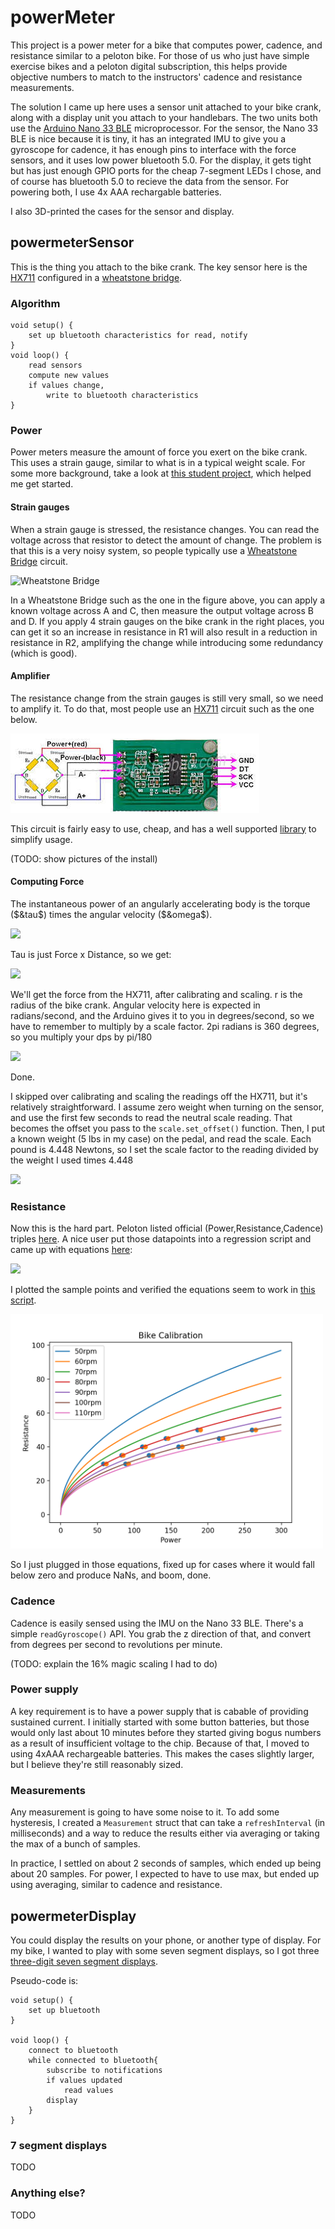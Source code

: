 # powerMeter
This project is a power meter for a bike that computes power, cadence, and resistance similar to a peloton bike.  For those of us who just have simple exercise bikes and a peloton digital subscription, this helps provide objective numbers to match to the instructors' cadence and resistance measurements.

The solution I came up here uses a sensor unit attached to your bike crank, along with a display unit you attach to your handlebars.  The two units both use the [Arduino Nano 33 BLE](https://store.arduino.cc/usa/nano-33-ble) microprocessor.  For the sensor, the Nano 33 BLE is nice because it is tiny, it has an integrated IMU to give you a gyroscope for cadence, it has enough pins to interface with the force sensors, and it uses low power bluetooth 5.0.  For the display, it gets tight but has just enough GPIO ports for the cheap 7-segment LEDs I chose, and of course has bluetooth 5.0 to recieve the data from the sensor.  For powering both, I use 4x AAA rechargable batteries. 

I also 3D-printed the cases for the sensor and display.

## powermeterSensor
This is the thing you attach to the bike crank. The key sensor here is the [HX711](https://smile.amazon.com/gp/product/B07MTYT95R) configured in a [wheatstone bridge](powermeterCommon/HX711_circuit.jpg).

### Algorithm
```
void setup() {
    set up bluetooth characteristics for read, notify
}
void loop() {
    read sensors
    compute new values
    if values change,
        write to bluetooth characteristics
}
```

### Power

Power meters measure the amount of force you exert on the bike crank.  This uses a strain gauge, similar to what is in a typical weight scale.  For some more background, take a look at [this student project](https://digitalcommons.calpoly.edu/cgi/viewcontent.cgi?article=1292&context=cpesp), which helped me get started.

#### Strain gauges

When a strain gauge is stressed, the resistance changes.  You can read the voltage across that resistor to detect the amount of change.  The problem is that this is a very noisy system, so people typically use a [Wheatstone Bridge](https://en.wikipedia.org/wiki/Wheatstone_bridge) circuit.

<img src="https://upload.wikimedia.org/wikipedia/commons/thumb/9/93/Wheatstonebridge.svg/600px-Wheatstonebridge.svg.png" alt="Wheatstone Bridge" width="200"/>

In a Wheatstone Bridge such as the one in the figure above, you can apply a known voltage across A and C, then measure the output voltage across B and D.  If you apply 4 strain gauges on the bike crank in the right places, you can get it so an increase in resistance in R1 will also result in a reduction in resistance in R2, amplifying the change while introducing some redundancy (which is good).

#### Amplifier

The resistance change from the strain gauges is still very small, so we need to amplify it.  To do that, most people use an [HX711](https://cdn.sparkfun.com/datasheets/Sensors/ForceFlex/hx711_english.pdf) circuit such as the one below. 

<img src="./powermeterCommon/HX711_circuit.jpg" alt="hx711 image"/>

This circuit is fairly easy to use, cheap, and has a well supported [library](https://github.com/bogde/HX711) to simplify usage.

(TODO: show pictures of the install)

#### Computing Force

The instantaneous power of an angularly accelerating body is the torque ($&tau$) times the angular velocity ($&omega$).

![](https://latex.codecogs.com/svg.latex?\Large&space;P=\tau\omega)

Tau is just Force x Distance, so we get:

![](https://latex.codecogs.com/svg.latex?\Large&space;P=Fr\omega)

We'll get the force from the HX711, after calibrating and scaling.  r is the radius of the bike crank.  Angular velocity here is expected in radians/second, and the Arduino gives it to you in degrees/second, so we have to remember to multiply by a scale factor.  2pi radians is 360 degrees, so you multiply your dps by pi/180

![](https://latex.codecogs.com/svg.latex?\Large&space;P=Fr\omega\frac{\pi}{180})

Done.  

I skipped over calibrating and scaling the readings off the HX711, but it's relatively straightforward.  I assume zero weight when turning on the sensor, and use the first few seconds to read the neutral scale reading. That becomes the offset you pass to the `scale.set_offset()` function.  Then, I put a known weight (5 lbs in my case) on the pedal, and read the scale.  Each pound is 4.448 Newtons, so I set the scale factor to the reading divided by the weight I used times 4.448

![](https://latex.codecogs.com/svg.latex?\Large&space;scaleFactor=\frac{scaleReading}{(5lbs)(4.448\frac{N}{lb})})

### Resistance

Now this is the hard part.  Peloton listed official (Power,Resistance,Cadence) triples [here](https://www.reddit.com/r/pelotoncycle/wiki/index/faq/bikecalibration).  A nice user put those datapoints into a regression script and came up with equations [here](https://www.reddit.com/r/pelotoncycle/comments/gwpyfw/diy_peloton_resistance_output/):

![](https://latex.codecogs.com/svg.latex?\Large&space;r=145\left(\frac{Power}{11.29(Cadence-22.5)^{1.25}}\right)^{0.4651})

I plotted the sample points and verified the equations seem to work in [this script](./powermeterCommon/calibrate.py).

<img src="./powermeterCommon/calibrate.png" alt="plot of known datapoints and equations" width="500"/>

So I just plugged in those equations, fixed up for cases where it would fall below zero and produce NaNs, and boom, done.

### Cadence

Cadence is easily sensed using the IMU on the Nano 33 BLE.  There's a simple `readGyroscope()` API.  You grab the z direction of that, and convert from degrees per second to revolutions per minute.

(TODO: explain the 16% magic scaling I had to do)

### Power supply

A key requirement is to have a power supply that is cabable of providing sustained current.  I initially started with some button batteries, but those would only last about 10 minutes before they started giving bogus numbers as a result of insufficient voltage to the chip.  Because of that, I moved to using 4xAAA rechargeable batteries.  This makes the cases slightly larger, but I believe they're still reasonably sized.

### Measurements

Any measurement is going to have some noise to it.  To add some hysteresis, I created a `Measurement` struct that can take a `refreshInterval` (in milliseconds) and a way to reduce the results either via averaging or taking the max of a bunch of samples.  

In practice, I settled on about 2 seconds of samples, which ended up being about 20 samples.  For power, I expected to have to use max, but ended up using averaging, similar to cadence and resistance.

## powermeterDisplay

You could display the results on your phone, or another type of display.  For my bike, I wanted to play with some seven segment displays, so I got three [three-digit seven segment displays](https://smile.amazon.com/gp/product/B07GTQS4N5).

Pseudo-code is:
```
void setup() {
    set up bluetooth
}

void loop() {
    connect to bluetooth
    while connected to bluetooth{
        subscribe to notifications
        if values updated
            read values
        display
    }
}
```

### 7 segment displays

TODO

### Anything else?

TODO
